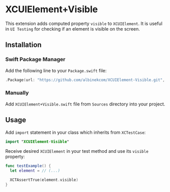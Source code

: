 # XCUIElement+Visible

This extension adds computed property `visible` to `XCUIElement`. It is useful in `UI Testing` for checking if an element is visible on the screen.


## Installation


### Swift Package Manager

Add the following line to your `Package.swift` file:

``` Swift
.Package(url: "https://github.com/albinekcom/XCUIElement-Visible.git", majorVersion: 0)
```

### Manually

Add `XCUIElement+Visible.swift` file from `Sources` directory into your project.


## Usage

Add `import` statement in your class which inherits from `XCTestCase`:

``` Swift
import "XCUIElement-Visible"
```

Receive desired `XCUIElement` in your test method and use its `visible` property:

``` Swift
func testExample() {
  let element = // (...)

  XCTAssertTrue(element.visible)
}
```
